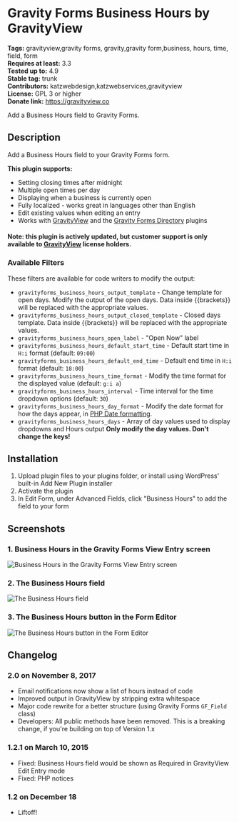 # Gravity Forms Business Hours by GravityView #
**Tags:** gravityview,gravity forms, gravity,gravity form,business, hours, time, field, form  
**Requires at least:** 3.3  
**Tested up to:** 4.9  
**Stable tag:** trunk  
**Contributors:** katzwebdesign,katzwebservices,gravityview  
**License:** GPL 3 or higher  
**Donate link:** https://gravityview.co  

Add a Business Hours field to Gravity Forms.

## Description ##

Add a Business Hours field to your Gravity Forms form.

__This plugin supports:__

* Setting closing times after midnight
* Multiple open times per day
* Displaying when a business is currently open
* Fully localized - works great in languages other than English
* Edit existing values when editing an entry
* Works with [GravityView](https://gravityview.co) and the [Gravity Forms Directory](https://wordpress.org/plugins/gravity-forms-addons/) plugins

#### Note: this plugin is actively updated, but customer support is only available to [GravityView](https://gravityview.co) license holders.

### Available Filters

These filters are available for code writers to modify the output:

* `gravityforms_business_hours_output_template` - Change template for open days. Modify the output of the open days. Data inside {{brackets}} will be replaced with the appropriate values.
* `gravityforms_business_hours_output_closed_template` - Closed days template.  Data inside {{brackets}} will be replaced with the appropriate values.
* `gravityforms_business_hours_open_label` - "Open Now" label
* `gravityforms_business_hours_default_start_time` - Default start time in `H:i` format (default: `09:00`)
* `gravityforms_business_hours_default_end_time` - Default end time in `H:i` format (default: `18:00`)
* `gravityforms_business_hours_time_format` - Modify the time format for the displayed value (default: `g:i a`)
* `gravityforms_business_hours_interval` - Time interval for the time dropdown options (default: `30`)
* `gravityforms_business_hours_day_format` - Modify the date format for how the days appear, in [PHP Date formatting](http://codex.wordpress.org/Formatting_Date_and_Time).
* `gravityforms_business_hours_days` - Array of day values used to display dropdowns and Hours output __Only modify the day values. Don't change the keys!__

## Installation ##

1. Upload plugin files to your plugins folder, or install using WordPress' built-in Add New Plugin installer
2. Activate the plugin
3. In Edit Form, under Advanced Fields, click "Business Hours" to add the field to your form

## Screenshots ##

### 1. Business Hours in the Gravity Forms View Entry screen ###
![Business Hours in the Gravity Forms View Entry screen](http://s.wordpress.org/extend/plugins/gravity-forms-business-hours-by-gravityview/screenshot-1.png)

### 2. The Business Hours field ###
![The Business Hours field](http://s.wordpress.org/extend/plugins/gravity-forms-business-hours-by-gravityview/screenshot-2.png)

### 3. The Business Hours button in the Form Editor ###
![The Business Hours button in the Form Editor](http://s.wordpress.org/extend/plugins/gravity-forms-business-hours-by-gravityview/screenshot-3.png)


## Changelog ##

### 2.0 on November 8, 2017 ###

* Email notifications now show a list of hours instead of code
* Improved output in GravityView by stripping extra whitespace
* Major code rewrite for a better structure (using Gravity Forms `GF_Field` class)
* Developers: All public methods have been removed. This is a breaking change, if you're building on top of Version 1.x

### 1.2.1 on March 10, 2015 ###
* Fixed: Business Hours field would be shown as Required in GravityView Edit Entry mode
* Fixed: PHP notices

### 1.2 on December 18 ###

* Liftoff!
